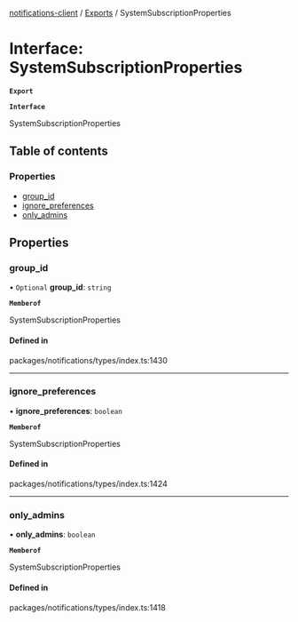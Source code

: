 [notifications-client](../README.md) / [Exports](../modules.md) / SystemSubscriptionProperties

# Interface: SystemSubscriptionProperties

**`Export`**

**`Interface`**

SystemSubscriptionProperties

## Table of contents

### Properties

- [group\_id](SystemSubscriptionProperties.md#group_id)
- [ignore\_preferences](SystemSubscriptionProperties.md#ignore_preferences)
- [only\_admins](SystemSubscriptionProperties.md#only_admins)

## Properties

### group\_id

• `Optional` **group\_id**: `string`

**`Memberof`**

SystemSubscriptionProperties

#### Defined in

packages/notifications/types/index.ts:1430

___

### ignore\_preferences

• **ignore\_preferences**: `boolean`

**`Memberof`**

SystemSubscriptionProperties

#### Defined in

packages/notifications/types/index.ts:1424

___

### only\_admins

• **only\_admins**: `boolean`

**`Memberof`**

SystemSubscriptionProperties

#### Defined in

packages/notifications/types/index.ts:1418
